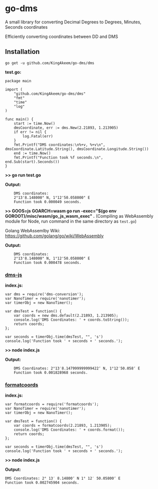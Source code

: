 # go-dms
A small library for converting Decimal Degrees to Degrees, Minutes, Seconds coordinates

Efficiently converting coordinates between DD and DMS

## Installation

`go get -u github.com/KingAkeem/go-dms/dms`

**test.go:**
```
package main

import (
    "github.com/KingAkeem/go-dms/dms"
    "fmt"
    "time"
    "log"
)

func main() {
    start := time.Now()
    dmsCoordinate, err := dms.New(2.21893, 1.213905)
    if err != nil {
        log.Fatal(err)
    }
    fmt.Printf("DMS coordinates:\n%+v, %+v\n", dmsCoordinate.Latitude.String(), dmsCoordinate.Longitude.String()) 
    end := time.Now()
    fmt.Printf("Function took %f seconds.\n", end.Sub(start).Seconds())
}
```
**>> go run test.go**

**Output:**
```
    DMS coordinates:
    2°13'8.148000" N, 1°12'50.058000" E
    Function took 0.000049 seconds.
```

**>> GOOS=js GOARCH=wasm go run -exec="$(go env GOROOT)/misc/wasm/go_js_wasm_exec" .** (Compiling as WebAssembly module for Node, run command in the same directory as `test.go`)

Golang WebAssemlby Wiki: https://github.com/golang/go/wiki/WebAssembly

**Output:**
```
    DMS coordinates:
    2°13'8.148000" N, 1°12'50.058000" E
    Function took 0.000478 seconds.
```


### [dms-js](https://github.com/WSDOT-GIS/dms-js)

**index.js:**
```
var dms = require('dms-conversion');
var NanoTimer = require('nanotimer');
var timerObj = new NanoTimer();

var dmsTest = function() {
    var coords = new dms.default(2.21893, 1.213905);
    console.log('DMS Coordinates: ' + coords.toString());
    return coords;
};

var seconds = timerObj.time(dmsTest, "", 's')
console.log('Function took ' + seconds + ' seconds.');
```

**>> node index.js**

**Output:** 
```
    DMS Coordinates: 2°13′8.147999999999422″ N, 1°12′50.058″ E
    Function took 0.001828968 seconds.
```


### [formatcoords](https://github.com/nerik/formatcoords)

**index.js:**
```
var formatcoords = require('formatcoords');
var NanoTimer = require('nanotimer');
var timerObj = new NanoTimer();

var dmsTest = function() {
    var coords = formatcoords(2.21893, 1.213905);
    console.log('DMS Coordinates: ' + coords.format());
    return coords;
};

var seconds = timerObj.time(dmsTest, "", 's')
console.log('Function took ' + seconds + ' seconds.');
```

**>> node index.js**

**Output:** 
```
DMS Coordinates: 2° 13′ 8.14800″ N 1° 12′ 50.05800″ E
Function took 0.002745904 seconds.
```





